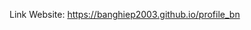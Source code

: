 Link Website: https://banghiep2003.github.io/profile_bn
<!-- 
<div align="center"> <img src="https://res.cloudinary.com/dvzingci9/image/upload/v1694952312/personal/Screenshot_2023-09-17_at_19.01.39_lcpqjz.png"> </div>
<div align="center"> <img src="https://res.cloudinary.com/dvzingci9/image/upload/v1694952310/personal/Screenshot_2023-09-17_at_19.04.02_duwuue.png"> </div>
<div align="center"> <img src="https://res.cloudinary.com/dvzingci9/image/upload/v1694952304/personal/Screenshot_2023-09-17_at_19.02.06_s37xsr.png"> </div>
<div align="center"> <img src="https://res.cloudinary.com/dvzingci9/image/upload/v1694952303/personal/Screenshot_2023-09-17_at_19.02.21_doojeu.png"> </div>
<div align="center"> <img src="https://res.cloudinary.com/dvzingci9/image/upload/v1694952306/personal/Screenshot_2023-09-17_at_19.02.36_jtdtmf.png"> </div>
<div align="center"> <img src="https://res.cloudinary.com/dvzingci9/image/upload/v1694952307/personal/Screenshot_2023-09-17_at_19.03.03_zpyynh.png"> </div>
<div align="center"> <img src="https://res.cloudinary.com/dvzingci9/image/upload/v1694952303/personal/Screenshot_2023-09-17_at_19.03.14_hedjo3.png"> </div>
<div align="center"> <img src="https://res.cloudinary.com/dvzingci9/image/upload/v1694952306/personal/Screenshot_2023-09-17_at_19.03.22_rtuwau.png"> </div>
<div align="center"> <img src="https://res.cloudinary.com/dvzingci9/image/upload/v1694952302/personal/Screenshot_2023-09-17_at_19.02.53_nbc8vl.png"> </div>
<div align="center"> <img src="https://res.cloudinary.com/dvzingci9/image/upload/v1694952309/personal/Screenshot_2023-09-17_at_19.03.30_xqjzin.png"> </div>
<div align="center"> <img src="https://res.cloudinary.com/dvzingci9/image/upload/v1694952308/personal/Screenshot_2023-09-17_at_19.03.37_yh94vd.png"> </div>
-->
